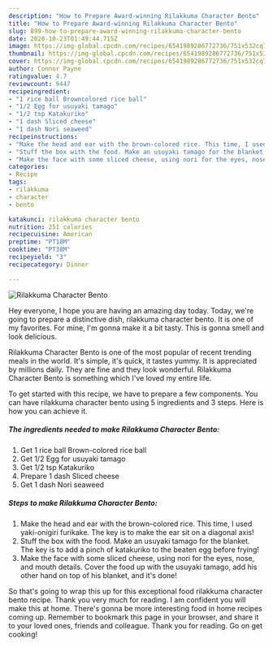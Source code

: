 ```yaml
---
description: "How to Prepare Award-winning Rilakkuma Character Bento"
title: "How to Prepare Award-winning Rilakkuma Character Bento"
slug: 899-how-to-prepare-award-winning-rilakkuma-character-bento
date: 2020-10-23T01:49:44.715Z
image: https://img-global.cpcdn.com/recipes/6541989286772736/751x532cq70/rilakkuma-character-bento-recipe-main-photo.jpg
thumbnail: https://img-global.cpcdn.com/recipes/6541989286772736/751x532cq70/rilakkuma-character-bento-recipe-main-photo.jpg
cover: https://img-global.cpcdn.com/recipes/6541989286772736/751x532cq70/rilakkuma-character-bento-recipe-main-photo.jpg
author: Connor Payne
ratingvalue: 4.7
reviewcount: 9447
recipeingredient:
- "1 rice ball Browncolored rice ball"
- "1/2 Egg for usuyaki tamago"
- "1/2 tsp Katakuriko"
- "1 dash Sliced cheese"
- "1 dash Nori seaweed"
recipeinstructions:
- "Make the head and ear with the brown-colored rice. This time, I used yaki-onigiri furikake. The key is to make the ear sit on a diagonal axis!"
- "Stuff the box with the food. Make an usuyaki tamago for the blanket. The key is to add a pinch of katakuriko to the beaten egg before frying!"
- "Make the face with some sliced cheese, using nori for the eyes, nose, and mouth details. Cover the food up with the usuyaki tamago, add his other hand on top of his blanket, and it&#39;s done!"
categories:
- Recipe
tags:
- rilakkuma
- character
- bento

katakunci: rilakkuma character bento 
nutrition: 251 calories
recipecuisine: American
preptime: "PT18M"
cooktime: "PT38M"
recipeyield: "3"
recipecategory: Dinner

---
```



![Rilakkuma Character Bento](https://img-global.cpcdn.com/recipes/6541989286772736/751x532cq70/rilakkuma-character-bento-recipe-main-photo.jpg)

Hey everyone, I hope you are having an amazing day today. Today, we're going to prepare a distinctive dish, rilakkuma character bento. It is one of my favorites. For mine, I'm gonna make it a bit tasty. This is gonna smell and look delicious.



Rilakkuma Character Bento is one of the most popular of recent trending meals in the world. It's simple, it's quick, it tastes yummy. It is appreciated by millions daily. They are fine and they look wonderful. Rilakkuma Character Bento is something which I've loved my entire life.


To get started with this recipe, we have to prepare a few components. You can have rilakkuma character bento using 5 ingredients and 3 steps. Here is how you can achieve it.

<!--inarticleads1-->

##### The ingredients needed to make Rilakkuma Character Bento:

1. Get 1 rice ball Brown-colored rice ball
1. Get 1/2 Egg for usuyaki tamago
1. Get 1/2 tsp Katakuriko
1. Prepare 1 dash Sliced cheese
1. Get 1 dash Nori seaweed




<!--inarticleads2-->

##### Steps to make Rilakkuma Character Bento:

1. Make the head and ear with the brown-colored rice. This time, I used yaki-onigiri furikake. The key is to make the ear sit on a diagonal axis!
1. Stuff the box with the food. Make an usuyaki tamago for the blanket. The key is to add a pinch of katakuriko to the beaten egg before frying!
1. Make the face with some sliced cheese, using nori for the eyes, nose, and mouth details. Cover the food up with the usuyaki tamago, add his other hand on top of his blanket, and it&#39;s done!




So that's going to wrap this up for this exceptional food rilakkuma character bento recipe. Thank you very much for reading. I am confident you will make this at home. There's gonna be more interesting food in home recipes coming up. Remember to bookmark this page in your browser, and share it to your loved ones, friends and colleague. Thank you for reading. Go on get cooking!
